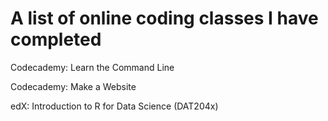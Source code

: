 A list of online coding classes I have completed
===================================
<p>Codecademy: Learn the Command Line</p>
<p>Codecademy: Make a Website</p>
<p>edX: Introduction to R for Data Science (DAT204x)<p>
